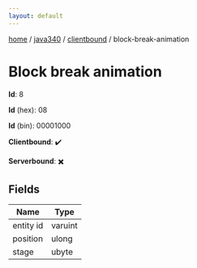 ```yaml
---
layout: default
---
```


[home](/)  /  [java340](/protocol/java340)  /  [clientbound](/protocol/java340/clientbound)  /  block-break-animation

# Block break animation

**Id**: 8

**Id** (hex): 08

**Id** (bin): 00001000

**Clientbound**: ✔️

**Serverbound**: ✖️

## Fields

Name | Type
---|---
entity id | varuint
position | ulong
stage | ubyte
